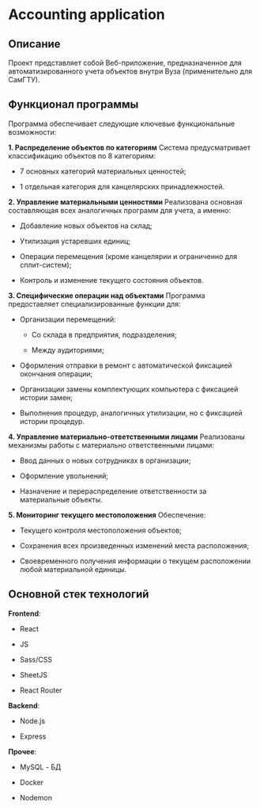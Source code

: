 # Accounting application

## Описание

Проект представляет собой Веб-приложение, предназначенное для автоматизированного учета объектов внутри Вуза (применительно для СамГТУ).

## Функционал программы

Программа обеспечивает следующие ключевые функциональные возможности:

**1. Распределение объектов по категориям**
Система предусматривает классификацию объектов по 8 категориям:  

* 7 основных категорий материальных ценностей;

* 1 отдельная категория для канцелярских принадлежностей.

**2. Управление материальными ценностями**
Реализована основная составляющая всех аналогичных программ для учета, а именно:

* Добавление новых объектов на склад;

* Утилизация устаревших единиц;

* Операции перемещения (кроме канцелярии и ограниченно для сплит-систем);

* Контроль и изменение текущего состояния объектов.

**3. Специфические операции над объектами**
Программа предоставляет специализированные функции для:

* Организации перемещений:

  * Со склада в предприятия, подразделения;

  * Между аудиториями;

* Оформления отправки в ремонт с автоматической фиксацией окончания операции;

* Организации замены комплектующих компьютера с фиксацией истории замен;

* Выполнения процедур, аналогичных утилизации, но с фиксацией истории процедур.

**4. Управление материально-ответственными лицами**
Реализованы механизмы работы с материально ответственными лицами:

* Ввод данных о новых сотрудниках в организации;

* Оформление увольнений;

* Назначение и перераспределение ответственности за материальные объекты.

**5. Мониторинг текущего местоположения**
Обеспечение:

* Текущего контроля местоположения объектов;

* Сохранения всех произведенных изменений места расположения;

* Своевременного получения информации о текущем расположении любой материальной единицы.

## Основной стек технологий

**Frontend**:

* React

* JS

* Sass/CSS

* SheetJS

* React Router

**Backend**:

* Node.js

* Express

**Прочее**:

* MySQL - БД

* Docker

* Nodemon
